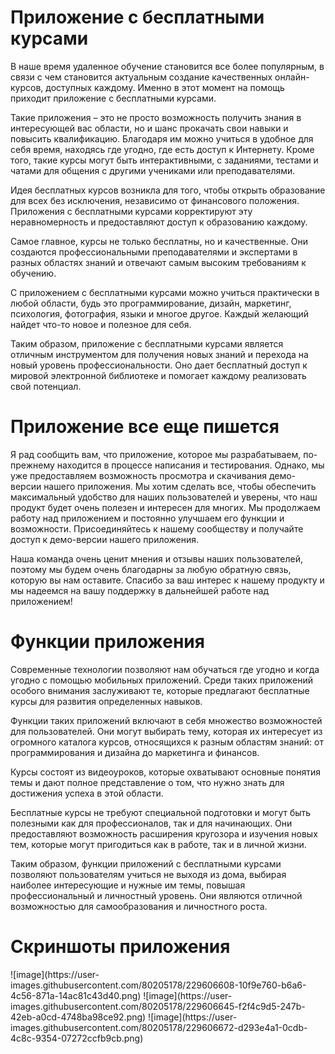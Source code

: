 <h1>Приложение с бесплатными курсами</h1>

В наше время удаленное обучение становится все более популярным, в связи с чем становится актуальным создание качественных онлайн-курсов, доступных каждому. Именно в этот момент на помощь приходит приложение с бесплатными курсами.

Такие приложения – это не просто возможность получить знания в интересующей вас области, но и шанс прокачать свои навыки и повысить квалификацию. Благодаря им можно учиться в удобное для себя время, находясь где угодно, где есть доступ к Интернету. Кроме того, такие курсы могут быть интерактивными, с заданиями, тестами и чатами для общения с другими учениками или преподавателями.

Идея бесплатных курсов возникла для того, чтобы открыть образование для всех без исключения, независимо от финансового положения. Приложения с бесплатными курсами корректируют эту неравномерность и предоставляют доступ к образованию каждому.

Самое главное, курсы не только бесплатны, но и качественные. Они создаются профессиональными преподавателями и экспертами в разных областях знаний и отвечают самым высоким требованиям к обучению.

С приложением с бесплатными курсами можно учиться практически в любой области, будь это программирование, дизайн, маркетинг, психология, фотография, языки и многое другое. Каждый желающий найдет что-то новое и полезное для себя.

Таким образом, приложение с бесплатными курсами является отличным инструментом для получения новых знаний и перехода на новый уровень профессиональности. Оно дает бесплатный доступ к мировой электронной библиотеке и помогает каждому реализовать свой потенциал.
<h1>Приложение все еще пишется</h1>
Я рад сообщить вам, что приложение, которое мы разрабатываем, по-прежнему находится в процессе написания и тестирования. Однако, мы уже предоставляем возможность просмотра и скачивания демо-версии нашего приложения.
Мы хотим сделать все, чтобы обеспечить максимальный удобство для наших пользователей и уверены, что наш продукт будет очень полезен и интересен для многих. Мы продолжаем работу над приложением и постоянно улучшаем его функции и возможности.
Присоединяйтесь к нашему сообществу и получайте доступ к демо-версии нашего приложения.

Наша команда очень ценит мнения и отзывы наших пользователей, поэтому мы будем очень благодарны за любую обратную связь, которую вы нам оставите. Спасибо за ваш интерес к нашему продукту и мы надеемся на вашу поддержку в дальнейшей работе над приложением!
<h1> Функции приложения </h1>
Современные технологии позволяют нам обучаться где угодно и когда угодно с помощью мобильных приложений. Среди таких приложений особого внимания заслуживают те, которые предлагают бесплатные курсы для развития определенных навыков.

Функции таких приложений включают в себя множество возможностей для пользователей. Они могут выбирать тему, которая их интересует из огромного каталога курсов, относящихся к разным областям знаний: от программирования и дизайна до маркетинга и финансов.

Курсы состоят из видеоуроков, которые охватывают основные понятия темы и дают полное представление о том, что нужно знать для достижения успеха в этой области. 

Бесплатные курсы не требуют специальной подготовки и могут быть полезными как для профессионалов, так и для начинающих. Они предоставляют возможность расширения кругозора и изучения новых тем, которые могут пригодиться как в работе, так и в личной жизни.

Таким образом, функции приложений с бесплатными курсами позволяют пользователям учиться не выходя из дома, выбирая наиболее интересующие и нужные им темы, повышая профессиональный и личностный уровень. Они являются отличной возможностью для самообразования и личностного роста.
<h1>Скриншоты приложения</h1>
![image](https://user-images.githubusercontent.com/80205178/229606608-10f9e760-b6a6-4c56-871a-14ac81c43d40.png)
![image](https://user-images.githubusercontent.com/80205178/229606645-f2f4c9d5-247b-42eb-a0cd-4748ba98ce92.png)
![image](https://user-images.githubusercontent.com/80205178/229606672-d293e4a1-0cdb-4c8c-9354-07272ccfb9cb.png)
